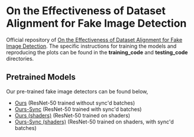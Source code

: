 # On the Effectiveness of Dataset Alignment for Fake Image Detection

Official repository of [On the Effectiveness of Dataset Alignment for Fake Image Detection](https://arxiv.org/abs/2410.11835). The specific instructions for training the models and reproducing the plots can be found in the **training_code** and **testing_code** directories.

## Pretrained Models

Our pre-trained fake image detectors can be found below,
- [Ours](https://drive.google.com/file/d/11FHMSziQwEaGPPUbrU8J_aIWjKmxoFOj/view?usp=sharing) (ResNet-50 trained without sync'd batches)
- [Ours-Sync]([https://drive.google.com/file/d/11FHMSziQwEaGPPUbrU8J_aIWjKmxoFOj/view?usp=sharing](https://drive.google.com/file/d/1_eku8XOzDjKFKRYf-ZAtKsthJrkI4lJ6/view?usp=sharing)) (ResNet-50 trained with sync'd batches)
- [Ours (shaders)](https://drive.google.com/file/d/1dnMgojE1_euE1QJunu58yBNaxz8oogk3/view?usp=sharing) (ResNet-50 trained on shaders)
- [Ours-Sync (shaders)](https://drive.google.com/file/d/1iSzFldol0BTuZ0tU0-ZTRr9ql-3EKS_6/view?usp=sharing) (ResNet-50 trained on shaders, with sync'd batches)

